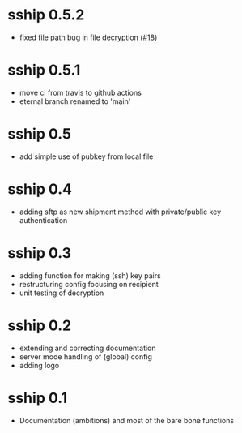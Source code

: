 # sship 0.5.2

* fixed file path bug in file decryption ([#18](https://github.com/Rapporteket/sship/pull/18))

# sship 0.5.1

* move ci from travis to github actions
* eternal branch renamed to 'main'

# sship 0.5

* add simple use of pubkey from local file

# sship 0.4

* adding sftp as new shipment method with private/public key authentication

# sship 0.3

* adding function for making (ssh) key pairs 
* restructuring config focusing on recipient
* unit testing of decryption

# sship 0.2

* extending and correcting documentation
* server mode handling of (global) config
* adding logo

# sship 0.1

* Documentation (ambitions) and most of the bare bone functions
